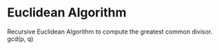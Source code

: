 Euclidean Algorithm
=======================

Recursive Euclidean Algorithm to compute the greatest common divisor.<br>
gcd(p, q)
